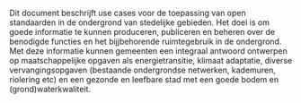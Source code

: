Dit document beschrijft use cases voor de toepassing van open standaarden in de ondergrond van stedelijke gebieden. Het doel is om goede informatie te kunnen produceren, publiceren en beheren over de benodigde functies en het bijjbehorende ruimtegebruik in de ondergrond. Met deze informatie kunnen gemeenten een integraal antwoord ontwerpen op maatschappelijke opgaven als energietransitie, klimaat adaptatie, diverse vervangingsopgaven (bestaande ondergrondse netwerken, kademuren, riolering etc) en een gezonde en leefbare stad met een goede bodem en (grond)waterkwaliteit.
